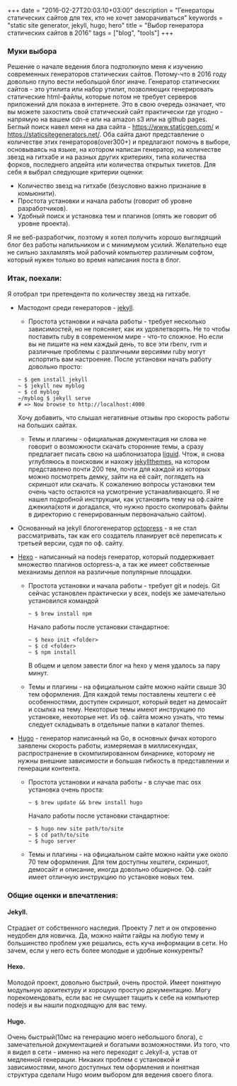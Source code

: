 +++
date = "2016-02-27T20:03:10+03:00"
description = "Генераторы статических сайтов для тех, кто не хочет заморачиваться"
keywords = "static site generator, jekyll, hugo, hero"
title = "Выбор генератора статических сайтов в 2016"
tags = ["blog", "tools"]
+++
### Муки выбора
Решение о начале ведения блога подтолкнуло меня к изучению современных генераторов статических сайтов. Потому-что в 2016 году довольно глупо вести небольшой блог иначе.
Генератор статических сайтов - это утилита или набор утилит, позволяющих генерировать статические html-файлы, которые потом не требует серверов приложений для показа в интернете. Это в свою очередь означает, что вы можете захостить свой статический сайт практически где угодно - напрямую на вашем cdn-е или на amazon s3 или на github pages.
Беглый поиск навел меня на два сайта -
https://www.staticgen.com/ и https://staticsitegenerators.net/.
Оба сайта дают представление о количестве этих генераторов(over300+) и предлагают помочь в выборе, основываясь на языке, на котором написан генератор, на количестве звезд на гитхабе и на разных других критериях, типа количества форков, последнего апдейта или количества открытых тикетов.
Для себя я выбрал следующие критерии оценки:

* Количество звезд на гитхабе (безусловно важно признание в комьюнити).
* Простота установки и начала работы (говорит об уровне разработчиков).
* Удобный поиск и установка тем и плагинов (опять же говорит об уровне проекта).

Я не веб-разработчик, поэтому я хотел получить хорошо выглядящий блог без работы напильником и с минимумом усилий. Желательно еще не сильно захламлять мой рабочий компьютер различным софтом, который нужен только во время написания поста в блог.

### Итак, поехали:
Я отобрал три претендента по количеству звезд на гитхабе.

* Мастодонт среди генераторов - [jekyll](https://jekyllrb.com/).
	* Простота установки и начала работы - требует несколько зависимостей, но не поясняет, как их удовлетворять. Не то чтобы поставить ruby в современном мире - что-то сложное. Но если вы не пишите на нем каждый день, то все эти rbenv, rvm и различные проблемы с различными версиями ruby могут испортить вам настроение. После установки начать работу довольно просто:
	```
	~ $ gem install jekyll
  ~ $ jekyll new myblog
  ~ $ cd myblog
	~/myblog $ jekyll serve
	# => Now browse to http://localhost:4000
	```
	Хочу добавить, что слышал негативные отзывы про скорость работы на больших сайтах.

	* Темы и плагины - официальная документация ни слова не говорит о возможности скачать сторонние темы, а сразу предлагает писать свою на шаблонизатора [liquid](https://github.com/Shopify/liquid). Чтож, я снова углубляюсь в поисковик и нахожу [jekyllthemes](http://jekyllthemes.org/), на котором представлено почти 200 тем, почти для каждой из которых можно посмотреть демку, зайти на её сайт, поглядеть на скриншот или скачать. К сожалению вопросы установки тем очень часто остаются на усмотрение устанавливающего. Я не нашел подробной инструкции, как установить тему на оф.сайте джекила(хотя и догадался, что нужно просто скопировать файлы в директорию с генерированным первоначально сайтом).

* Основанный на jekyll блогогенератор [octopress](http://octopress.org/) - я не стал рассматривать, так как его создатель планирует всё переписать к третьей версии, судя по оф. сайту.

* [Hexo](https://hexo.io/) - написанный на nodejs генератор, который поддерживает множество плагинов octopress-а, а так же имеет собственные механизмы деплоя на различные популярные площадки.
	* Простота установки и начала работы - требует git и nodejs. Git сейчас установлен практически у всех, nodejs же замечательно установился командой

		```
		~ $ brew install npm
		```

		Начало работы после установки стандартное:

		```
		~ $ hexo init <folder>
		~ $ cd <folder>
		~ $ npm install
		```
		В общем и целом завести блог на hexo у меня удалось за пару минут.

	* Темы и плагины - на официальном сайте можно найти свыше 30 тем оформления. Для каждой темы поставлены хештеги с её особенностями, доступен скриншот, который ведет на демосайт и ссылка на тему. Некоторые темы имеют инструкцию по установке, некоторые нет. Из оф. сайта можно узнать, что темы следует складывать в отдельные папки в каталог themes.

* [Hugo](http://gohugo.io/) - генератор написанный на Go, в основных фичах которого заявлены скорость работы, измеряемая в миллисекундах, распространение в скомпилированном бинарнике, которому не нужны внешние зависимости и большая гибкость в представлении и генерации контента.
	* Простота установки и начала работы - в случае mac osx установка очень проста:

		```
		~ $ brew update && brew install hugo
		```

		Начало работы после установки стандартное:
		```
		~ $ hugo new site path/to/site
		~ $ cd path/to/site
		~ $ hugo server
		```
	* Темы и плагины - на официальном сайте можно найти уже около 70 тем оформления. Для тем доступны хештеги, скриншот, демосайт и  описание, иногда довольно обширное. Оф. сайт имеет отличную инструкцию по установке новых тем.

### Общие оценки и впечатления:
#### Jekyll.
Страдает от собственного наследия. Проекту 7 лет и он откровенно неудобен для новичка. Да, можно найти гайды на любую тему и большинство проблем уже решались, есть куча информации в сети.
Но зачем, если у него есть более молодые и удобные конкуренты?
#### Hexo.
Молодой проект, довольно быстрый, очень простой. Имеет понятную модульную архитектуру и хорошую простую документацию. Могу порекомендовать, если вас не смущает тащить к себе на компьютер nodejs и вы нашли подходящую для вас тему.
#### Hugo.
Очень быстрый(10мс на генерацию моего небольшого блога), с замечательной документацией и богатыми возможностями. Из того, что я видел в сети - именно на него переходят с Jekyll-а, устав от медленной генерации. Никаких проблем с установкой и зависимостями, много доступных тем оформления и понятная структура сделали Hugo моим выбором для ведения своего блога.
